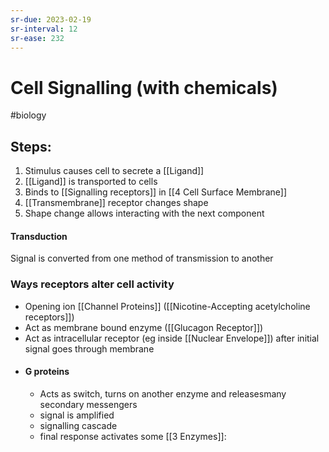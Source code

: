 ```yaml
---
sr-due: 2023-02-19
sr-interval: 12
sr-ease: 232
---
```

# Cell Signalling (with chemicals) 
#biology 

## Steps:
1. Stimulus causes cell to secrete a [[Ligand]]
2. [[Ligand]] is transported to cells
3. Binds to [[Signalling receptors]] in [[4 Cell Surface Membrane]]
5. [[Transmembrane]] receptor changes shape
6. Shape change allows interacting with the next component
#### Transduction
Signal is converted from one method of transmission to another
### Ways receptors alter cell activity
- Opening ion [[Channel Proteins]] ([[Nicotine-Accepting acetylcholine receptors]])
- Act as membrane bound enzyme ([[Glucagon Receptor]])
- Act as intracellular receptor (eg inside [[Nuclear Envelope]]) after initial signal goes through membrane
- #### G proteins
	- Acts as switch, turns on another enzyme and releasesmany secondary messengers
	- signal is amplified
	- signalling cascade
	- final response activates some [[3 Enzymes]]: